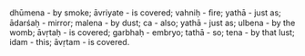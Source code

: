 dhūmena - by smoke; āvriyate - is covered; vahniḥ - ﬁre; yathā - just as; ādarśaḥ - mirror; malena - by dust; ca - also; yathā - just as; ulbena - by the womb; āvṛtaḥ - is covered; garbhaḥ - embryo; tathā - so; tena - by that lust; idam - this; āvṛtam - is covered.